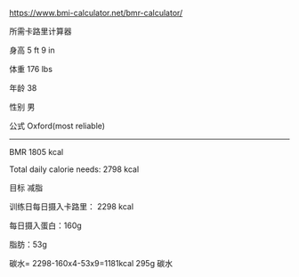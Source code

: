 https://www.bmi-calculator.net/bmr-calculator/

所需卡路里计算器





身高 5 ft 9 in

体重  176 lbs

年龄  38

性别  男

公式  Oxford(most reliable)

***

BMR     1805 kcal

Total daily calorie needs:    2798  kcal

目标  减脂

训练日每日摄入卡路里：   2298 kcal

每日摄入蛋白：160g  

脂肪：53g

碳水= 2298-160x4-53x9=1181kcal  295g 碳水



